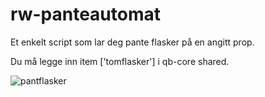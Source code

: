 # rw-panteautomat

Et enkelt script som lar deg pante flasker på en angitt prop.

Du må legge inn item ['tomflasker'] i qb-core shared. 

![pantflasker](https://user-images.githubusercontent.com/71928222/205364113-dd95d639-9195-46ba-8fdb-8237f541ccc7.png)
